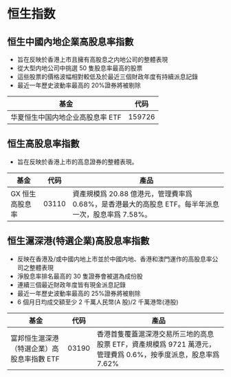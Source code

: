 # 恒生指数

## 恒生中國內地企業高股息率指數

- 旨在反映於香港上市且擁有高股息之内地公司的整體表現
- 從⼤型内地公司中挑選 50 隻股息率最⾼的股票
- 這些股票的價格波幅相對較低及於最近三個財政年度有持續派息記錄
- 最近一年歷史波動率最高的 20%證券將被剔除

| 基金                             | 代码   |
| -------------------------------- | ------ |
| 华夏恒生中国内地企业高股息率 ETF | 159726 |

## 恒⽣⾼股息率指數

- 旨在反映於香港上市的⾼息證券的整體表現。

| 基金            | 代码  | 產品                                                                                                |
| --------------- | ----- | --------------------------------------------------------------------------------------------------- |
| GX 恒生高股息率 | 03110 | 資產規模爲 20.88 億港元，管理費率爲 0.68%，是香港最大的高股息 ETF。每半年派息一次，股息率爲 7.58%。 |

## 恒生滬深港(特選企業)高股息率指數

- 反映在香港及/或中國内地上市並於中國内地、香港和澳門運作的高股息率公司之整體表現
- 淨股息率排名最高的 30 隻證券會被選為成份股
- 連續三個最近財政年度皆有現金派息記錄
- 最近一年歷史波動率最高的 25%證券將被剔除
- 6 個月日均成交額至少 2 千萬人民幣(A 股)/2 千萬港幣(港股)

| 基金                                       | 代码  | 產品                                                                                                          |
| ------------------------------------------ | ----- | ------------------------------------------------------------------------------------------------------------- |
| 富邦恒生滬深港（特選企業）高股息率指數 ETF | 03190 | 香港首隻覆蓋滬深港交易所三地的高息股票 ETF，資產規模爲 9721 萬港元，管理費爲 0.6%，按季度派息，股息率爲 7.62% |
